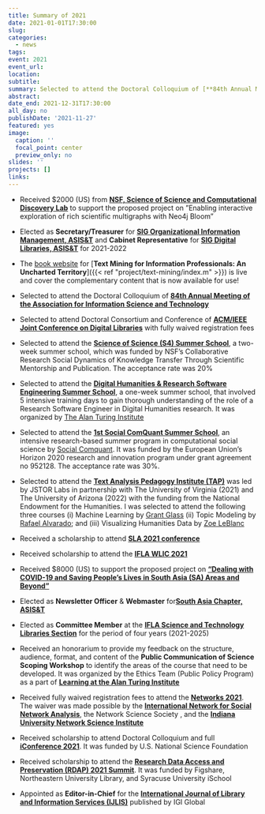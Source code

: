```yaml
---
title: Summary of 2021
date: 2021-01-01T17:30:00
slug:
categories:
  - news
tags:
event: 2021
event_url:
location:
subtitle:
summary: Selected to attend the Doctoral Colloquium of [**84th Annual Meeting of the Association for Information Science and Technology**](https://www.asist.org/am21/)
abstract:
date_end: 2021-12-31T17:30:00
all_day: no
publishDate: '2021-11-27'
featured: yes
image:
  caption: ''
  focal_point: center
  preview_only: no
slides: ''
projects: []
links:
---
```


<script src="{{< blogdown/postref >}}index_files/fitvids/fitvids.min.js"></script>

- Received $2000 (US) from [**NSF, Science of Science and Computational Discovery Lab**](https://s4.scienceofscience.org/announcement/microgrants) to support the proposed project on ”Enabling interactive exploration of rich scientific multigraphs with Neo4j Bloom”

- Elected as **Secretary/Treasurer** for [**SIG Organizational Information Management, ASIS&T**](https://www.asist.org/sig/sigoim/) and **Cabinet Representative** for [**SIG Digital Libraries, ASIS&T**](https://www.asist.org/sig/sigdl/) for 2021-2022

- The [book website](https://textmining-infopros.github.io/) for [**Text Mining for Information Professionals: An Uncharted Territory**]({{< ref "project/text-mining/index.m" >}}) is live and cover the complementary content that is now available for use!

- Selected to attend the Doctoral Colloquium of [**84th Annual Meeting of the Association for Information Science and Technology**](https://www.asist.org/am21/)

-  Selected to attend Doctoral Consortium and Conference of [**ACM/IEEE Joint Conference on Digital Libraries**](https://2021.jcdl.org/) with fully waived registration fees

- Selected to attend the [**Science of Science (S4) Summer School**](https://scienceofscience.org/s4/), a two-week summer school, which was funded by NSF’s Collaborative Research Social Dynamics of Knowledge Transfer Through Scientific Mentorship and Publication. The acceptance rate was 20%

- Selected to attend the [**Digital Humanities & Research Software Engineering Summer School**](https://www.eventsforce.net/turingevents/frontend/reg/thome.csp?pageID=23222&eventID=72&traceRedir=2), a one-week summer school, that involved 5 intensive training days to gain thorough understanding of the role of a Research Software Engineer in Digital Humanities research. It was organized by [The Alan Turing Institute](https://www.turing.ac.uk/)

- Selected to attend the [**1st Social ComQuant Summer School**](https://socialcomquant.ku.edu.tr/summer-school-2021/), an intensive research-based summer program in computational social science by [Social Comquant](https://socialcomquant.ku.edu.tr/). It was funded by the European Union’s Horizon 2020 research and innovation program under grant agreement no 952128. The acceptance rate was 30%.

- Selected to attend the [**Text Analysis Pedagogy Institute (TAP)**](https://labs.jstor.org/tapi/) was led by JSTOR Labs in partnership with The University of Virginia (2021) and The University of Arizona (2022) with the funding from the National Endowment for the Humanities. I was selected to attend the following three courses (i) Machine Learning by [Grant Glass](http://labs.jstor.org/tapi-instructor-bios/) (ii) Topic Modeling by [Rafael Alvarado](http://labs.jstor.org/tapi-instructor-bios/); and (iii) Visualizing Humanities Data by [Zoe LeBlanc](http://labs.jstor.org/tapi-instructor-bios/)

-  Received a scholarship to attend [**SLA 2021 conference**](https://sla2021.pathable.co/)

- Received scholarship to attend the [**IFLA WLIC 2021**](https://www.ifla-wlic2021.com/)

- Received $8000 (US) to support the proposed project on [**“Dealing with COVID-19 and Saving People’s Lives in South Asia (SA) Areas and Beyond”**](https://www.asist.org/chapters-saasist-blog/)

- Elected as **Newsletter Officer** & **Webmaster** for[**South Asia Chapter, ASIS&T**](https://www.asist.org/chapters/saasist/)

- Elected as **Committee Member** at the [**IFLA Science and Technology Libraries Section**](https://www.ifla.org/sci-tech-libraries) for the period of four years (2021-2025) 

- Received an honorarium to provide my feedback on the structure, audience, format, and content of the **Public Communication of Science Scoping Workshop** to identify the areas of the course that need to be developed. It was organized by the Ethics Team (Public Policy Program) as a part of [**Learning at the Alan Turing Institute**](https://www.turing.ac.uk/)

- Received fully waived registration fees to attend the [**Networks 2021**](https://networks2021.net/). The waiver was made possible by the [**International Network for Social Network Analysis**](https://www.insna.org/), the Network Science Society , and the [**Indiana University Network Science Institute**](https://iuni.iu.edu/)

- Received scholarship to attend Doctoral Colloquium and full [**iConference 2021**](https://ischools.org/iConference-2021-Summary). It was funded by U.S. National Science Foundation

- Received scholarship to attend the [**Research Data Access and Preservation (RDAP) 2021 Summit**](https://rdapassociation.org/summit). It was funded by Figshare, Northeastern University Library, and Syracuse University iSchool

- Appointed as **Editor-in-Chief** for the [**International Journal of Library and Information Services
(IJLIS)**](https://www.igi-global.com/journal/international-journal-library-information-services/177099) published by  IGI Global
